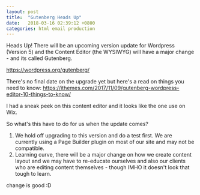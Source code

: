 ```yaml
---
layout: post
title:  "Gutenberg Heads Up"
date:   2018-03-16 02:39:12 +0800
categories: html email production
---
```


Heads Up! There will be an upcoming version update for Wordpress (Version 5) and the Content Editor (the WYSIWYG) will have a major change - and its called Gutenberg.

https://wordpress.org/gutenberg/

There's no final date on the upgrade yet but here's a read on things you need to know: https://ithemes.com/2017/11/09/gutenberg-wordpress-editor-10-things-to-know/

I had a sneak peek on this content editor and it looks like the one use on Wix.

So what's this have to do for us when the update comes?

1. We hold off upgrading to this version and do a test first. We are currently using a Page Builder plugin on most of our site and may not be compatible.
2. Learning curve, there will be a major change on how we create content layout and we may have to re-educate ourselves and also our clients who are editing content themselves - though IMHO it doesn't look that tough to learn.

change is good :D
